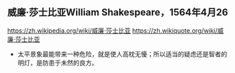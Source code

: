 ## 威廉·莎士比亚William Shakespeare，1564年4月26
https://zh.wikipedia.org/wiki/威廉·莎士比亚
https://zh.wikiquote.org/wiki/威廉·莎士比亚
- 太平景象最能带来一种危险，就是使人高枕无懮；所以适当的疑虑还是智者的明灯，是防患于未然的良方。